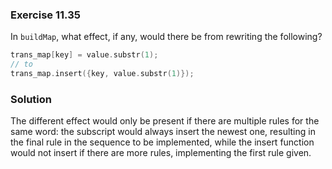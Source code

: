 ### Exercise 11.35

In `buildMap`, what effect, if any, would there be from rewriting the following?

```cpp
trans_map[key] = value.substr(1);
// to
trans_map.insert({key, value.substr(1)});
```

### Solution

The different effect would only be present if there are multiple rules for the
same word: the subscript would always insert the newest one, resulting in the
final rule in the sequence to be implemented, while the insert function would
not insert if there are more rules, implementing the first rule given.
